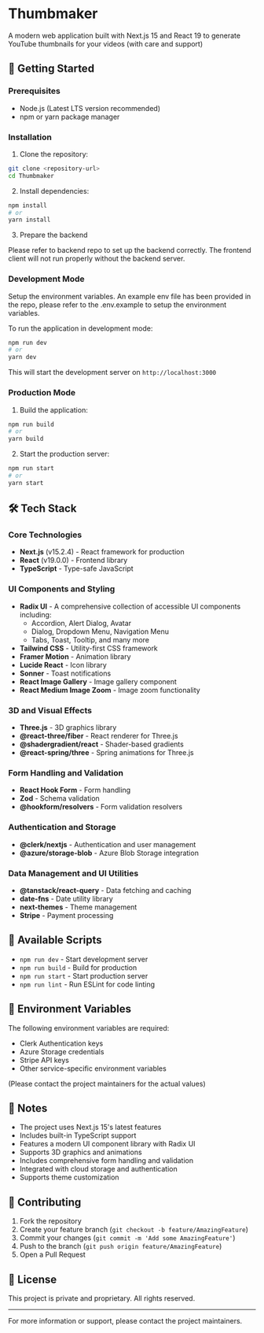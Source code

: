 # Thumbmaker

A modern web application built with Next.js 15 and React 19 to generate YouTube thumbnails for your videos (with care and support)

## 🚀 Getting Started

### Prerequisites

- Node.js (Latest LTS version recommended)
- npm or yarn package manager

### Installation

1. Clone the repository:
```bash
git clone <repository-url>
cd Thumbmaker
```

2. Install dependencies:
```bash
npm install
# or
yarn install
```

3. Prepare the backend

Please refer to backend repo to set up the backend correctly. The frontend client will not run properly without the backend server.

### Development Mode

Setup the environment variables. An example env file has been provided in the repo, please refer to the .env.example to setup the environment variables.

To run the application in development mode:

```bash
npm run dev
# or
yarn dev
```

This will start the development server on `http://localhost:3000`

### Production Mode

1. Build the application:
```bash
npm run build
# or
yarn build
```

2. Start the production server:
```bash
npm run start
# or
yarn start
```

## 🛠️ Tech Stack

### Core Technologies
- **Next.js** (v15.2.4) - React framework for production
- **React** (v19.0.0) - Frontend library
- **TypeScript** - Type-safe JavaScript

### UI Components and Styling
- **Radix UI** - A comprehensive collection of accessible UI components including:
  - Accordion, Alert Dialog, Avatar
  - Dialog, Dropdown Menu, Navigation Menu
  - Tabs, Toast, Tooltip, and many more
- **Tailwind CSS** - Utility-first CSS framework
- **Framer Motion** - Animation library
- **Lucide React** - Icon library
- **Sonner** - Toast notifications
- **React Image Gallery** - Image gallery component
- **React Medium Image Zoom** - Image zoom functionality

### 3D and Visual Effects
- **Three.js** - 3D graphics library
- **@react-three/fiber** - React renderer for Three.js
- **@shadergradient/react** - Shader-based gradients
- **@react-spring/three** - Spring animations for Three.js

### Form Handling and Validation
- **React Hook Form** - Form handling
- **Zod** - Schema validation
- **@hookform/resolvers** - Form validation resolvers

### Authentication and Storage
- **@clerk/nextjs** - Authentication and user management
- **@azure/storage-blob** - Azure Blob Storage integration

### Data Management and UI Utilities
- **@tanstack/react-query** - Data fetching and caching
- **date-fns** - Date utility library
- **next-themes** - Theme management
- **Stripe** - Payment processing

## 🔧 Available Scripts

- `npm run dev` - Start development server
- `npm run build` - Build for production
- `npm run start` - Start production server
- `npm run lint` - Run ESLint for code linting

## 🔐 Environment Variables

The following environment variables are required:

- Clerk Authentication keys
- Azure Storage credentials
- Stripe API keys
- Other service-specific environment variables

(Please contact the project maintainers for the actual values)

## 📝 Notes

- The project uses Next.js 15's latest features
- Includes built-in TypeScript support
- Features a modern UI component library with Radix UI
- Supports 3D graphics and animations
- Includes comprehensive form handling and validation
- Integrated with cloud storage and authentication
- Supports theme customization

## 🤝 Contributing

1. Fork the repository
2. Create your feature branch (`git checkout -b feature/AmazingFeature`)
3. Commit your changes (`git commit -m 'Add some AmazingFeature'`)
4. Push to the branch (`git push origin feature/AmazingFeature`)
5. Open a Pull Request

## 📄 License

This project is private and proprietary. All rights reserved.

---

For more information or support, please contact the project maintainers.
